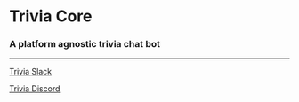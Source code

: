 # Trivia Core
### A platform agnostic trivia chat bot

---

[Trivia Slack](https://github.com/nineclicks/trivia_slack)

[Trivia Discord](https://github.com/nineclicks/trivia_discord)
